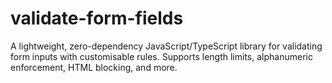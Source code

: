 # validate-form-fields
A lightweight, zero-dependency JavaScript/TypeScript library for validating form inputs with customisable rules. Supports length limits, alphanumeric enforcement, HTML blocking, and more.

